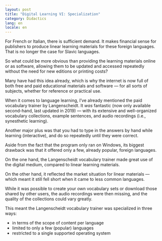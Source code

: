 ```yaml
---
layout: post
title: "Digital Learning VI: Specialization"
category: Didactics
lang: en
locale: en
---
```


For French or Italian, there is sufficient demand. It makes financial sense for publishers to produce linear learning materials for these foreign languages. That is no longer the case for Slavic languages.

So what could be more obvious than providing the learning materials online or as software, allowing them to be updated and accessed repeatedly without the need for new editions or printing costs?

Many have had this idea already, which is why the internet is now full of both free and paid educational materials and software — for all sorts of subjects, whether for reference or practical use.

When it comes to language learning, I’ve already mentioned the paid vocabulary trainer by Langenscheidt. It _was_ fantastic (now only available second-hand, last updated in 2019) — with its extensive and well-organized vocabulary collections, example sentences, and audio recordings (i.e., synesthetic learning).

Another major plus was that you had to type in the answers by hand while learning (interactive), and do so repeatedly until they were correct.

Aside from the fact that the program only ran on Windows, its biggest drawback was that it offered only a few, already popular, foreign languages.

On the one hand, the Langenscheidt vocabulary trainer made great use of the digital medium, compared to linear learning materials.

On the other hand, it reflected the market situation for linear materials — which meant it still fell short when it came to less common languages.

While it was possible to create your own vocabulary sets or download those shared by other users, the audio recordings were then missing, and the quality of the collections could vary greatly.

This meant the Langenscheidt vocabulary trainer was specialized in three ways:

- in terms of the scope of content per language
- limited to only a few (popular) languages
- restricted to a single supported operating system
